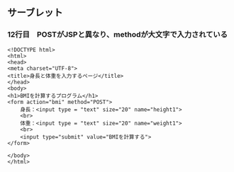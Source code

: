 ## サーブレット

### 12行目　POSTがJSPと異なり、methodが大文字で入力されている
	<!DOCTYPE html>
	<html>
	<head>
	<meta charset="UTF-8">
	<title>身長と体重を入力するページ</title>
	</head>
	<body>
	<h1>BMIを計算するプログラム</h1>
	<form action="bmi" method="POST">
		身長：<input type = "text" size="20" name="height1">
		<br>
		体重：<input type = "text" size="20" name="weight1">
		<br>
		<input type="submit" value="BMIを計算する">
	</form>
	
	</body>
	</html>
